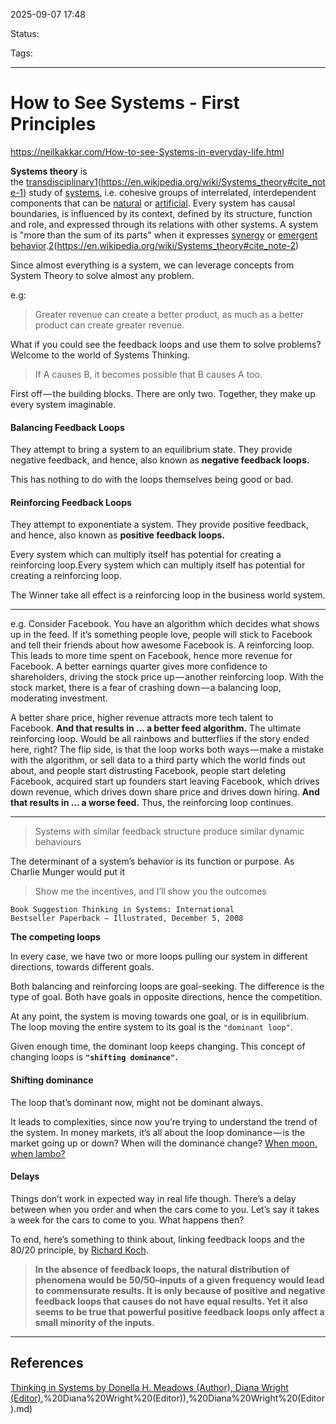 
2025-09-07 17:48

Status:

Tags: 

---
# How to See Systems - First Principles
https://neilkakkar.com/How-to-see-Systems-in-everyday-life.html

**Systems theory** is the [transdisciplinary](https://en.wikipedia.org/wiki/Transdisciplinarity "Transdisciplinarity")[1](1)(https://en.wikipedia.org/wiki/Systems_theory#cite_note-1) study of [systems](https://en.wikipedia.org/wiki/System "System"), i.e. cohesive groups of interrelated, interdependent components that can be [natural](https://en.wikipedia.org/wiki/Natural "Natural") or [artificial](https://en.wikipedia.org/wiki/Artificial "Artificial"). Every system has causal boundaries, is influenced by its context, defined by its structure, function and role, and expressed through its relations with other systems. A system is "more than the sum of its parts" when it expresses [synergy](https://en.wikipedia.org/wiki/Synergy "Synergy") or [emergent behavior](https://en.wikipedia.org/wiki/Emergent_behavior "Emergent behavior").[2](2)(https://en.wikipedia.org/wiki/Systems_theory#cite_note-2)

Since almost everything is a system, we can leverage concepts from System Theory to solve almost any problem.

e.g:
> Greater revenue can create a better product, as much as a better product can create greater revenue.

What if you could see the feedback loops and use them to solve problems? Welcome to the world of Systems Thinking.

> If A causes B, it becomes possible that B causes A too.

First off — the building blocks. There are only two. Together, they make up every system imaginable.
#### Balancing Feedback Loops

They attempt to bring a system to an equilibrium state. They provide negative feedback, and hence, also known as **negative feedback loops.**

This has nothing to do with the loops themselves being good or bad.
#### Reinforcing Feedback Loops

They attempt to exponentiate a system. They provide positive feedback, and hence, also known as **positive feedback loops.**

Every system which can multiply itself has potential for creating a reinforcing loop.Every system which can multiply itself has potential for creating a reinforcing loop.

The Winner take all effect is a reinforcing loop in the business world system.

---
e.g.
Consider Facebook. You have an algorithm which decides what shows up in the feed. If it’s something people love, people will stick to Facebook and tell their friends about how awesome Facebook is. A reinforcing loop. This leads to more time spent on Facebook, hence more revenue for Facebook. A better earnings quarter gives more confidence to shareholders, driving the stock price up — another reinforcing loop. With the stock market, there is a fear of crashing down — a balancing loop, moderating investment.

A better share price, higher revenue attracts more tech talent to Facebook. **And that results in … a better feed algorithm.** The ultimate reinforcing loop. Would be all rainbows and butterflies if the story ended here, right? The flip side, is that the loop works both ways — make a mistake with the algorithm, or sell data to a third party which the world finds out about, and people start distrusting Facebook, people start deleting Facebook, acquired start up founders start leaving Facebook, which drives down revenue, which drives down share price and drives down hiring. **And that results in … a worse feed.** Thus, the reinforcing loop continues.

---

> Systems with similar feedback structure produce similar dynamic behaviours

The determinant of a system’s behavior is its function or purpose. As Charlie Munger would put it 

> Show me the incentives, and I’ll show you the outcomes

`Book Suggestion Thinking in Systems: International Bestseller Paperback – Illustrated, December 5, 2008`

**The competing loops**

In every case, we have two or more loops pulling our system in different directions, towards different goals.

Both balancing and reinforcing loops are goal-seeking. The difference is the type of goal. Both have goals in opposite directions, hence the competition.

At any point, the system is moving towards one goal, or is in equilibrium. The loop moving the entire system to its goal is the `"dominant loop"`.

Given enough time, the dominant loop keeps changing. This concept of changing loops is **`"shifting dominance"`.**

#### Shifting dominance

The loop that’s dominant now, might not be dominant always.

It leads to complexities, since now you’re trying to understand the trend of the system. In money markets, it’s all about the loop dominance — is the market going up or down? When will the dominance change? [When moon, when lambo?](https://cryptobriefing.com/crypto-slang-lambos-on-the-moon/)

#### Delays

Things don’t work in expected way in real life though. There’s a delay between when you order and when the cars come to you. Let’s say it takes a week for the cars to come to you. What happens then?

To end, here’s something to think about, linking feedback loops and the 80/20 principle, by [Richard Koch](https://amzn.to/2QyIS6I).

> **In the absence of feedback loops, the natural distribution of phenomena would be 50/50–inputs of a given frequency would lead to commensurate results. It is only because of positive and negative feedback loops that causes do not have equal results. Yet it also seems to be true that powerful positive feedback loops only affect a small minority of the inputs.**



---
## References
[Thinking in Systems by Donella H. Meadows (Author), Diana Wright (Editor)](Author),%20Diana%20Wright%20(Editor)),%20Diana%20Wright%20(Editor).md)
